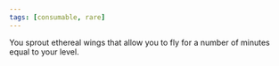 ```yaml
---
tags: [consumable, rare]
---
```

You sprout ethereal wings that allow you to fly for a number of minutes equal to your level.